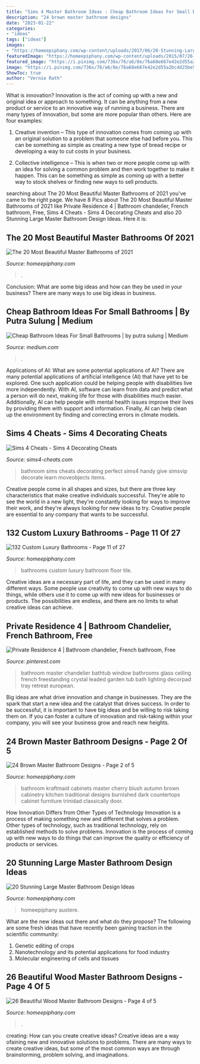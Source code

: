 ```yaml
---
title: "Sims 4 Master Bathroom Ideas : Cheap Bathroom Ideas For Small Bathrooms"
description: "24 brown master bathroom designs"
date: "2023-01-22"
categories:
- "ideas"
tags: ["ideas"]
images:
- "https://homeepiphany.com/wp-content/uploads/2017/06/20-Stunning-Large-Master-Bathroom-Design-Ideas-2.jpg"
featuredImage: "https://homeepiphany.com/wp-content/uploads/2015/07/26-Beautiful-Wood-Master-Bathroom-Designs-19.jpg"
featured_image: "https://i.pinimg.com/736x/76/a6/8e/76a68e667e42e2d55a2bc4d25be5724e--bathroom-chandelier-diy-chandelier.jpg"
image: "https://i.pinimg.com/736x/76/a6/8e/76a68e667e42e2d55a2bc4d25be5724e--bathroom-chandelier-diy-chandelier.jpg"
ShowToc: true
author: "Vernie Rath"
---
```



What is innovation?
Innovation is the act of coming up with a new and original idea or approach to something. It can be anything from a new product or service to an innovative way of running a business. There are many types of innovation, but some are more popular than others. Here are four examples:
1. Creative invention – This type of innovation comes from coming up with an original solution to a problem that someone else had before you. This can be something as simple as creating a new type of bread recipe or developing a way to cut costs in your business.

2. Collective intelligence – This is when two or more people come up with an idea for solving a common problem and then work together to make it happen. This can be something as simple as coming up with a better way to stock shelves or finding new ways to sell products.


	

		
searching about The 20 Most Beautiful Master Bathrooms of 2021 you've came to the right page. We have 8 Pics about The 20 Most Beautiful Master Bathrooms of 2021 like Private Residence 4 | Bathroom chandelier, French bathroom, Free, Sims 4 Cheats - Sims 4 Decorating Cheats and also 20 Stunning Large Master Bathroom Design Ideas. Here it is:
		
    
## The 20 Most Beautiful Master Bathrooms Of 2021

<img loading=lazy src="https://homeepiphany.com/wp-content/uploads/2017/03/The-20-Most-Beautiful-Master-Bathrooms-of-2016-4.jpg" onerror="this.onerror=null;this.src='https://tse1.mm.bing.net/th?id=OIP.Vu9Hjh45RbFW541C_vxa2AHaE8&amp;pid=15.1';" alt="The 20 Most Beautiful Master Bathrooms of 2021">

_Source: homeepiphany.com_

>. 

	

Conclusion: What are some big ideas and how can they be used in your business?
There are many ways to use big ideas in business.

    
## Cheap Bathroom Ideas For Small Bathrooms | By Putra Sulung | Medium

<img loading=lazy src="https://miro.medium.com/max/1024/0*KlsvfujHhW-LqI09.jpg" onerror="this.onerror=null;this.src='https://tse1.mm.bing.net/th?id=OIP.EL-LXWTHuvNifq9BpTmHZAHaLZ&amp;pid=15.1';" alt="Cheap Bathroom Ideas For Small Bathrooms | by putra sulung | Medium">

_Source: medium.com_

>. 

	

Applications of AI: What are some potential applications of AI?
There are many potential applications of artificial intelligence (AI) that have yet to be explored. One such application could be helping people with disabilities live more independently. With AI, software can learn from data and predict what a person will do next, making life for those with disabilities much easier. Additionally, AI can help people with mental health issues improve their lives by providing them with support and information. Finally, AI can help clean up the environment by finding and correcting errors in climate models.

    
## Sims 4 Cheats - Sims 4 Decorating Cheats

<img loading=lazy src="https://www.sims4-cheats.com/images/20181212/decorating.jpg" onerror="this.onerror=null;this.src='https://tse1.mm.bing.net/th?id=OIP.vTI93e4SSoJDqUWOEpx0uwHaEL&amp;pid=15.1';" alt="Sims 4 Cheats - Sims 4 Decorating Cheats">

_Source: sims4-cheats.com_

>bathroom sims cheats decorating perfect sims4 handy give simsvip decorate learn moveobjects items. 

	

Creative people come in all shapes and sizes, but there are three key characteristics that make creative individuals successful. They're able to see the world in a new light, they're constantly looking for ways to improve their work, and they're always looking for new ideas to try. Creative people are essential to any company that wants to be successful.

    
## 132 Custom Luxury Bathrooms - Page 11 Of 27

<img loading=lazy src="https://homeepiphany.com/wp-content/uploads/2015/09/132-Custom-Luxury-Bathrooms-53.jpg" onerror="this.onerror=null;this.src='https://tse4.mm.bing.net/th?id=OIP.wXr4vDHfxUYCpS8Vao0ZaQHaE8&amp;pid=15.1';" alt="132 Custom Luxury Bathrooms - Page 11 of 27">

_Source: homeepiphany.com_

>bathrooms custom luxury bathroom floor tile. 

	

Creative ideas are a necessary part of life, and they can be used in many different ways. Some people use creativity to come up with new ways to do things, while others use it to come up with new ideas for businesses or products. The possibilities are endless, and there are no limits to what creative ideas can achieve.

    
## Private Residence 4 | Bathroom Chandelier, French Bathroom, Free

<img loading=lazy src="https://i.pinimg.com/736x/76/a6/8e/76a68e667e42e2d55a2bc4d25be5724e--bathroom-chandelier-diy-chandelier.jpg" onerror="this.onerror=null;this.src='https://tse4.mm.bing.net/th?id=OIP.XMBYG6oOIc_9509xAjVdRgHaKO&amp;pid=15.1';" alt="Private Residence 4 | Bathroom chandelier, French bathroom, Free">

_Source: pinterest.com_

>bathroom master chandelier bathtub window bathrooms glass ceiling french freestanding crystal leaded garden tub bath lighting decorpad tray retreat european. 

	

Big ideas are what drive innovation and change in businesses. They are the spark that start a new idea and the catalyst that drives success. In order to be successful, it is important to have big ideas and be willing to risk taking them on. If you can foster a culture of innovation and risk-taking within your company, you will see your business grow and reach new heights.

    
## 24 Brown Master Bathroom Designs - Page 2 Of 5

<img loading=lazy src="https://homeepiphany.com/wp-content/uploads/2015/12/24-Brown-Master-Bathroom-Designs-6.jpg" onerror="this.onerror=null;this.src='https://tse1.mm.bing.net/th?id=OIP.ESRc5tN82DvPAadBS0HXSwHaFV&amp;pid=15.1';" alt="24 Brown Master Bathroom Designs - Page 2 of 5">

_Source: homeepiphany.com_

>bathroom kraftmaid cabinets master cherry blush autumn brown cabinetry kitchen traditional designs burnished dark countertops cabinet furniture trinidad classically door. 

	

How Innovation Differs from Other Types of Technology
Innovation is a process of making something new and different that solves a problem. Other types of technology, such as traditional technology, rely on established methods to solve problems. Innovation is the process of coming up with new ways to do things that can improve the quality or efficiency of products or services.

    
## 20 Stunning Large Master Bathroom Design Ideas

<img loading=lazy src="https://homeepiphany.com/wp-content/uploads/2017/06/20-Stunning-Large-Master-Bathroom-Design-Ideas-2.jpg" onerror="this.onerror=null;this.src='https://tse1.mm.bing.net/th?id=OIP.BgP0xgz1rf2heDw9mPCtuQHaLI&amp;pid=15.1';" alt="20 Stunning Large Master Bathroom Design Ideas">

_Source: homeepiphany.com_

>homeepiphany austere. 

	

What are the new ideas out there and what do they propose?
The following are some fresh ideas that have recently been gaining traction in the scientific community: 
1. Genetic editing of crops
2. Nanotechnology and its potential applications for food industry
3. Molecular engineering of cells and tissues 

    
## 26 Beautiful Wood Master Bathroom Designs - Page 4 Of 5

<img loading=lazy src="https://homeepiphany.com/wp-content/uploads/2015/07/26-Beautiful-Wood-Master-Bathroom-Designs-19.jpg" onerror="this.onerror=null;this.src='https://tse3.mm.bing.net/th?id=OIP.aHR1Vzd0dTRmPRmfeBqBvwHaLI&amp;pid=15.1';" alt="26 Beautiful Wood Master Bathroom Designs - Page 4 of 5">

_Source: homeepiphany.com_

>. 

	

creating: How can you create creative ideas?
Creative ideas are a way ofaining new and innovative solutions to problems. There are many ways to create creative ideas, but some of the most common ways are through brainstorming, problem solving, and imaginations.

